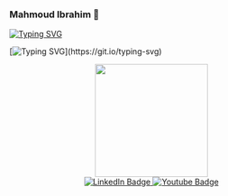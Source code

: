 ### Mahmoud Ibrahim 👋
[![Typing SVG](https://readme-typing-svg.demolab.com?font=Fira+Code&size=27&duration=5003&pause=1000&color=008D8D&width=550&height=53&lines=Flutter+Developer+and+Instructor.+)](https://git.io/typing-svg)

[![Typing SVG](https://readme-typing-svg.demolab.com?font=Fira+Code&size=28&duration=5003&pause=1000&color=008D8D&width=850&height=55&lines=Machine+learning+and+Computer+vision+Engineer.)](https://git.io/typing-svg)

<div id="header" align="center">
  <img src="https://media.giphy.com/media/WFZvB7VIXBgiz3oDXE/giphy.gif" width="200"/>
  
  <div id="badges">
  <a href="[your-linkedin-URL](https://www.linkedin.com/in/mahmoud-ibrahim-ellahone-0a5a011ba/)">
    <img src="https://img.shields.io/badge/LinkedIn-blue?style=for-the-badge&logo=linkedin&logoColor=white" alt="LinkedIn Badge"/>
  </a>
  <a href="[your-youtube-URL](https://www.youtube.com/channel/UCu_eQEqNkrxKwigzGqu0J-A/videos)">
    <img src="https://img.shields.io/badge/YouTube-red?style=for-the-badge&logo=youtube&logoColor=white" alt="Youtube Badge"/>
  </a>
<!--   <a href="your-twitter-URL">
    <img src="https://img.shields.io/badge/Twitter-blue?style=for-the-badge&logo=twitter&logoColor=white" alt="Twitter Badge"/>
  </a> -->
</div>
  
</div>

<!--
**mod-ibr/mod-ibr** is a ✨ _special_ ✨ repository because its `README.md` (this file) appears on your GitHub profile.

Here are some ideas to get you started:

- 🔭 I’m currently working on ...
- 🌱 I’m currently learning ...
- 👯 I’m looking to collaborate on ...
- 🤔 I’m looking for help with ...
- 💬 Ask me about ...
- 📫 How to reach me: ...
- 😄 Pronouns: ...
- ⚡ Fun fact: ...
-->
